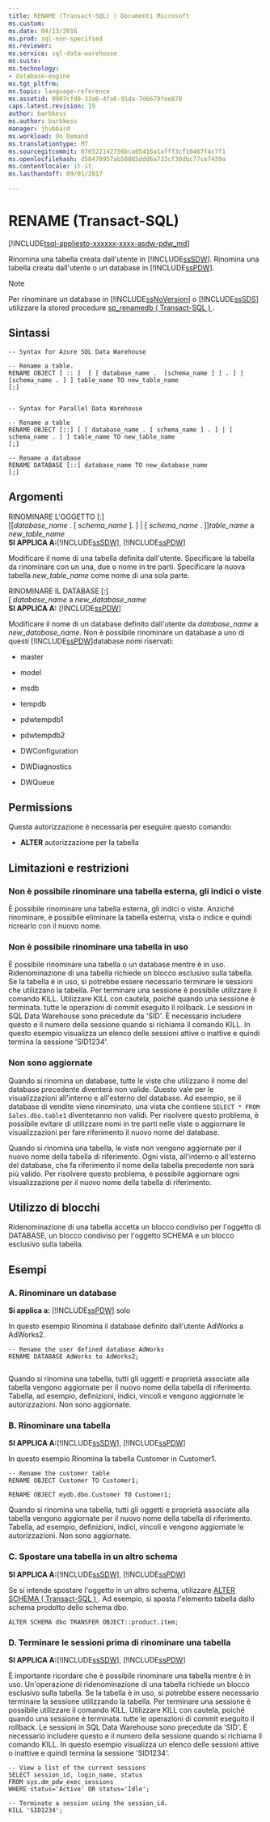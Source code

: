 ```yaml
---
title: RENAME (Transact-SQL) | Documenti Microsoft
ms.custom: 
ms.date: 04/13/2016
ms.prod: sql-non-specified
ms.reviewer: 
ms.service: sql-data-warehouse
ms.suite: 
ms.technology:
- database-engine
ms.tgt_pltfrm: 
ms.topic: language-reference
ms.assetid: 0907cfd9-33a6-4fa6-91da-7d6679fee878
caps.latest.revision: 15
author: barbkess
ms.author: barbkess
manager: jhubbard
ms.workload: On Demand
ms.translationtype: MT
ms.sourcegitcommit: 876522142756bca05416a1afff3cf10467f4c7f1
ms.openlocfilehash: d58470957ab58085ddd6a733cf30dbc77ce7439a
ms.contentlocale: it-it
ms.lasthandoff: 09/01/2017

---
```

# <a name="rename-transact-sql"></a>RENAME (Transact-SQL)
[!INCLUDE[tsql-appliesto-xxxxxx-xxxx-asdw-pdw_md](../../includes/tsql-appliesto-xxxxxx-xxxx-asdw-pdw-md.md)]

  Rinomina una tabella creata dall'utente in [!INCLUDE[ssSDW](../../includes/sssdw-md.md)]. Rinomina una tabella creata dall'utente o un database in [!INCLUDE[ssPDW](../../includes/sspdw-md.md)].  
  
> [!NOTE]  
>  Per rinominare un database in [!INCLUDE[ssNoVersion](../../includes/ssnoversion-md.md)] o [!INCLUDE[ssSDS](../../includes/sssds-md.md)] utilizzare la stored procedure [sp_renamedb &#40; Transact-SQL &#41; ](../../relational-databases/system-stored-procedures/sp-renamedb-transact-sql.md).  
  
## <a name="syntax"></a>Sintassi  
  
```  
-- Syntax for Azure SQL Data Warehouse  
  
-- Rename a table.  
RENAME OBJECT [ :: ]  [ [ database_name .  [schema_name ] ] . ] | [schema_name . ] ] table_name TO new_table_name  
[;]  
  
```  
  
```  
-- Syntax for Parallel Data Warehouse  
  
-- Rename a table  
RENAME OBJECT [::] [ [ database_name . [ schema_name ] . ] | [ schema_name . ] ] table_name TO new_table_name  
[;]  
  
-- Rename a database  
RENAME DATABASE [::] database_name TO new_database_name  
[;]  
```  
  
## <a name="arguments"></a>Argomenti  
 RINOMINARE L'OGGETTO [:]   
          [[*database_name* . [ *schema_name* ]. ] | [ *schema_name* . ]]*table_name* a *new_table_name*  
 **SI APPLICA A:**[!INCLUDE[ssSDW](../../includes/sssdw-md.md)],  [!INCLUDE[ssPDW](../../includes/sspdw-md.md)]  
  
 Modificare il nome di una tabella definita dall'utente. Specificare la tabella da rinominare con un una, due o nome in tre parti.    Specificare la nuova tabella *new_table_name* come nome di una sola parte.  
  
 RINOMINARE IL DATABASE [:]   
          [ *database_name* a *new_database_name*  
 **SI APPLICA A:**  [!INCLUDE[ssPDW](../../includes/sspdw-md.md)]  
  
 Modificare il nome di un database definito dall'utente da *database_name* a *new_database_name*.  Non è possibile rinominare un database a uno di questi [!INCLUDE[ssPDW](../../includes/sspdw-md.md)]database nomi riservati:  
  
-   master  
  
-   model  
  
-   msdb  
  
-   tempdb  
  
-   pdwtempdb1  
  
-   pdwtempdb2  
  
-   DWConfiguration  
  
-   DWDiagnostics  
  
-   DWQueue  
  
## <a name="permissions"></a>Permissions  
 Questa autorizzazione è necessaria per eseguire questo comando:  
  
-   **ALTER** autorizzazione per la tabella  
   
  
## <a name="limitations-and-restrictions"></a>Limitazioni e restrizioni  
  
### <a name="cannot-rename-an-external-table-indexes-or-views"></a>Non è possibile rinominare una tabella esterna, gli indici o viste
È possibile rinominare una tabella esterna, gli indici o viste. Anziché rinominare, è possibile eliminare la tabella esterna, vista o indice e quindi ricrearlo con il nuovo nome.

### <a name="cannot-rename-a-table-in-use"></a>Non è possibile rinominare una tabella in uso  
 È possibile rinominare una tabella o un database mentre è in uso. Ridenominazione di una tabella richiede un blocco esclusivo sulla tabella. Se la tabella è in uso, si potrebbe essere necessario terminare le sessioni che utilizzano la tabella. Per terminare una sessione è possibile utilizzare il comando KILL. Utilizzare KILL con cautela, poiché quando una sessione è terminata. tutte le operazioni di commit eseguito il rollback. Le sessioni in SQL Data Warehouse sono precedute da 'SID'. È necessario includere questo e il numero della sessione quando si richiama il comando KILL. In questo esempio visualizza un elenco delle sessioni attive o inattive e quindi termina la sessione 'SID1234'.  
  
### <a name="views-are-not-updated"></a>Non sono aggiornate  
 Quando si rinomina un database, tutte le viste che utilizzano il nome del database precedente diventerà non valide. Questo vale per le visualizzazioni all'interno e all'esterno del database. Ad esempio, se il database di vendite viene rinominato, una vista che contiene `SELECT * FROM Sales.dbo.table1` diventeranno non validi. Per risolvere questo problema, è possibile evitare di utilizzare nomi in tre parti nelle viste o aggiornare le visualizzazioni per fare riferimento il nuovo nome del database.  
  
 Quando si rinomina una tabella, le viste non vengono aggiornate per il nuovo nome della tabella di riferimento. Ogni vista, all'interno o all'esterno del database, che fa riferimento il nome della tabella precedente non sarà più valido. Per risolvere questo problema, è possibile aggiornare ogni visualizzazione per il nuovo nome della tabella di riferimento.  
  
## <a name="locking"></a>Utilizzo di blocchi  
 Ridenominazione di una tabella accetta un blocco condiviso per l'oggetto di DATABASE, un blocco condiviso per l'oggetto SCHEMA e un blocco esclusivo sulla tabella.  
  
## <a name="examples"></a>Esempi  
  
### <a name="a-rename-a-database"></a>A. Rinominare un database  
 **Si applica a:** [!INCLUDE[ssPDW](../../includes/sspdw-md.md)] solo    
  
 In questo esempio Rinomina il database definito dall'utente AdWorks a AdWorks2.  
  
```  
-- Rename the user defined database AdWorks  
RENAME DATABASE AdWorks to AdWorks2;  
  
```  
  
 Quando si rinomina una tabella, tutti gli oggetti e proprietà associate alla tabella vengono aggiornate per il nuovo nome della tabella di riferimento. Tabella, ad esempio, definizioni, indici, vincoli e vengono aggiornate le autorizzazioni. Non sono aggiornate.  
  
### <a name="b-rename-a-table"></a>B. Rinominare una tabella  
 **SI APPLICA A:**[!INCLUDE[ssSDW](../../includes/sssdw-md.md)],  [!INCLUDE[ssPDW](../../includes/sspdw-md.md)]  
  
 In questo esempio Rinomina la tabella Customer in Customer1.  
  
```  
-- Rename the customer table  
RENAME OBJECT Customer TO Customer1;  
  
RENAME OBJECT mydb.dbo.Customer TO Customer1;  
```  
  
 Quando si rinomina una tabella, tutti gli oggetti e proprietà associate alla tabella vengono aggiornate per il nuovo nome della tabella di riferimento. Tabella, ad esempio, definizioni, indici, vincoli e vengono aggiornate le autorizzazioni. Non sono aggiornate.  
   
  
### <a name="c-move-a-table-to-a-different-schema"></a>C. Spostare una tabella in un altro schema  
 **SI APPLICA A:**[!INCLUDE[ssSDW](../../includes/sssdw-md.md)],  [!INCLUDE[ssPDW](../../includes/sspdw-md.md)]  
  
 Se si intende spostare l'oggetto in un altro schema, utilizzare [ALTER SCHEMA &#40; Transact-SQL &#41; ](../../t-sql/statements/alter-schema-transact-sql.md). Ad esempio, si sposta l'elemento tabella dallo schema prodotto dello schema dbo.  
  
```  
ALTER SCHEMA dbo TRANSFER OBJECT::product.item;  
```  
  
### <a name="d-terminate-sessions-before-renaming-a-table"></a>D. Terminare le sessioni prima di rinominare una tabella  
 **SI APPLICA A:**[!INCLUDE[ssSDW](../../includes/sssdw-md.md)],  [!INCLUDE[ssPDW](../../includes/sspdw-md.md)]  
  
 È importante ricordare che è possibile rinominare una tabella mentre è in uso. Un'operazione di ridenominazione di una tabella richiede un blocco esclusivo sulla tabella. Se la tabella è in uso, si potrebbe essere necessario terminare la sessione utilizzando la tabella. Per terminare una sessione è possibile utilizzare il comando KILL. Utilizzare KILL con cautela, poiché quando una sessione è terminata. tutte le operazioni di commit eseguito il rollback. Le sessioni in SQL Data Warehouse sono precedute da 'SID'. È necessario includere questo e il numero della sessione quando si richiama il comando KILL. In questo esempio visualizza un elenco delle sessioni attive o inattive e quindi termina la sessione 'SID1234'.  
  
```  
-- View a list of the current sessions  
SELECT session_id, login_name, status   
FROM sys.dm_pdw_exec_sessions   
WHERE status='Active' OR status='Idle';  
  
-- Terminate a session using the session_id.  
KILL 'SID1234';  
```  
  
  

